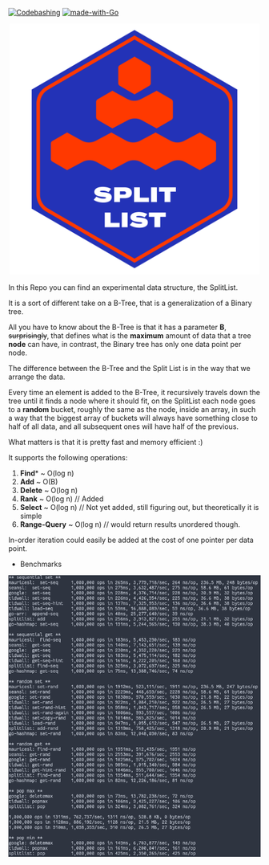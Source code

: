 [![Codebashing](https://github.com/brurucy/splitlist/actions/workflows/codebashing.yml/badge.svg)](https://github.com/brurucy/splitlist/actions/workflows/codebashing.yml)
[![made-with-Go](https://img.shields.io/badge/Made%20with-Go-1f425f.svg)](http://golang.org)

<p align="center">
  <img width="500" src="imgs/splitlist.svg">
</p>

In this Repo you can find an experimental data structure, the SplitList.

It is a sort of different take on a B-Tree, that is a generalization of a Binary tree.

All you have to know about the B-Tree is that it has a parameter **B**, ~~surprisingly~~, that defines what is the **maximum**
amount of data that a tree **node** can have, in contrast, the Binary tree has only one data point per node.

The difference between the B-Tree and the Split List is in the way that we arrange the data.

Every time an element is added to the B-Tree, it recursively travels down the tree until it finds a node where it should
fit, on the SplitList each node goes to a **random** bucket, roughly the same as the node, inside an array, in such a way that the biggest array of
buckets will always have something close to half of all data, and all subsequent ones will have half of the previous.

What matters is that it is pretty fast and memory efficient :) 

It supports the following operations:

1. **Find*** ~ O(log n)
2. **Add** ~ O(B)
3. **Delete** ~ O(log n)
4. **Rank** ~ O(log n) // Added
5. **Select** ~ O(log n) // Not yet added, still figuring out, but theoretically it is simple
6. **Range-Query** ~ O(log n) // would return results unordered though.

In-order iteration could easily be added at the cost of one pointer per data point.

* Benchmarks

![](imgs/benchmark.png)

